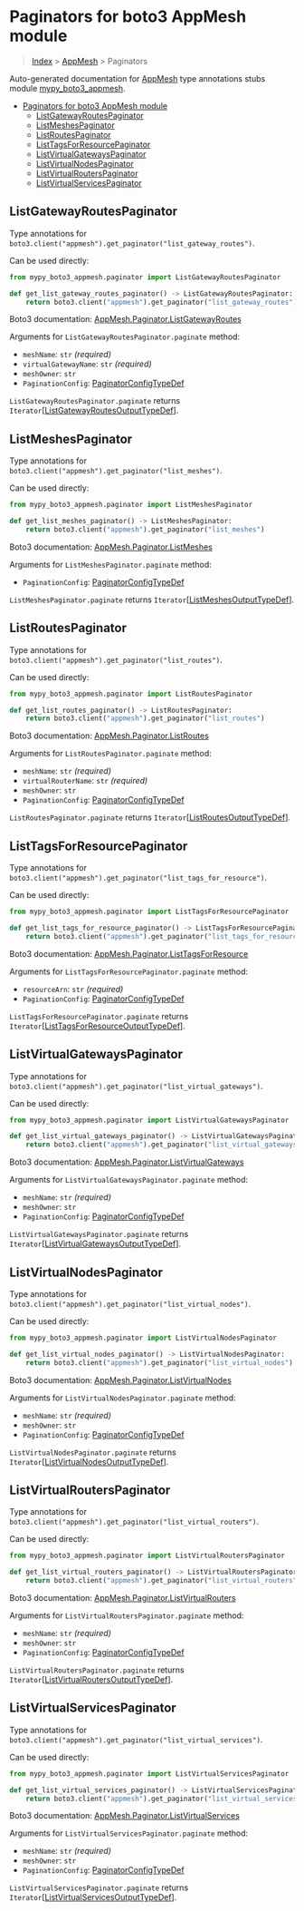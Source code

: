 # Paginators for boto3 AppMesh module

> [Index](..) > [AppMesh](.) > Paginators

Auto-generated documentation for
[AppMesh](https://boto3.amazonaws.com/v1/documentation/api/1.17.72/reference/services/appmesh.html#AppMesh)
type annotations stubs module
[mypy_boto3_appmesh](https://pypi.org/project/mypy-boto3-appmesh/).

- [Paginators for boto3 AppMesh module](#paginators-for-boto3-appmesh-module)
  - [ListGatewayRoutesPaginator](#listgatewayroutespaginator)
  - [ListMeshesPaginator](#listmeshespaginator)
  - [ListRoutesPaginator](#listroutespaginator)
  - [ListTagsForResourcePaginator](#listtagsforresourcepaginator)
  - [ListVirtualGatewaysPaginator](#listvirtualgatewayspaginator)
  - [ListVirtualNodesPaginator](#listvirtualnodespaginator)
  - [ListVirtualRoutersPaginator](#listvirtualrouterspaginator)
  - [ListVirtualServicesPaginator](#listvirtualservicespaginator)

## ListGatewayRoutesPaginator

Type annotations for
`boto3.client("appmesh").get_paginator("list_gateway_routes")`.

Can be used directly:

```python
from mypy_boto3_appmesh.paginator import ListGatewayRoutesPaginator

def get_list_gateway_routes_paginator() -> ListGatewayRoutesPaginator:
    return boto3.client("appmesh").get_paginator("list_gateway_routes")
```

Boto3 documentation:
[AppMesh.Paginator.ListGatewayRoutes](https://boto3.amazonaws.com/v1/documentation/api/1.17.72/reference/services/appmesh.html#AppMesh.Paginator.ListGatewayRoutes)

Arguments for `ListGatewayRoutesPaginator.paginate` method:

- `meshName`: `str` *(required)*
- `virtualGatewayName`: `str` *(required)*
- `meshOwner`: `str`
- `PaginationConfig`:
  [PaginatorConfigTypeDef](./type_defs.md#paginatorconfigtypedef)

`ListGatewayRoutesPaginator.paginate` returns
`Iterator`\[[ListGatewayRoutesOutputTypeDef](./type_defs.md#listgatewayroutesoutputtypedef)\].

## ListMeshesPaginator

Type annotations for `boto3.client("appmesh").get_paginator("list_meshes")`.

Can be used directly:

```python
from mypy_boto3_appmesh.paginator import ListMeshesPaginator

def get_list_meshes_paginator() -> ListMeshesPaginator:
    return boto3.client("appmesh").get_paginator("list_meshes")
```

Boto3 documentation:
[AppMesh.Paginator.ListMeshes](https://boto3.amazonaws.com/v1/documentation/api/1.17.72/reference/services/appmesh.html#AppMesh.Paginator.ListMeshes)

Arguments for `ListMeshesPaginator.paginate` method:

- `PaginationConfig`:
  [PaginatorConfigTypeDef](./type_defs.md#paginatorconfigtypedef)

`ListMeshesPaginator.paginate` returns
`Iterator`\[[ListMeshesOutputTypeDef](./type_defs.md#listmeshesoutputtypedef)\].

## ListRoutesPaginator

Type annotations for `boto3.client("appmesh").get_paginator("list_routes")`.

Can be used directly:

```python
from mypy_boto3_appmesh.paginator import ListRoutesPaginator

def get_list_routes_paginator() -> ListRoutesPaginator:
    return boto3.client("appmesh").get_paginator("list_routes")
```

Boto3 documentation:
[AppMesh.Paginator.ListRoutes](https://boto3.amazonaws.com/v1/documentation/api/1.17.72/reference/services/appmesh.html#AppMesh.Paginator.ListRoutes)

Arguments for `ListRoutesPaginator.paginate` method:

- `meshName`: `str` *(required)*
- `virtualRouterName`: `str` *(required)*
- `meshOwner`: `str`
- `PaginationConfig`:
  [PaginatorConfigTypeDef](./type_defs.md#paginatorconfigtypedef)

`ListRoutesPaginator.paginate` returns
`Iterator`\[[ListRoutesOutputTypeDef](./type_defs.md#listroutesoutputtypedef)\].

## ListTagsForResourcePaginator

Type annotations for
`boto3.client("appmesh").get_paginator("list_tags_for_resource")`.

Can be used directly:

```python
from mypy_boto3_appmesh.paginator import ListTagsForResourcePaginator

def get_list_tags_for_resource_paginator() -> ListTagsForResourcePaginator:
    return boto3.client("appmesh").get_paginator("list_tags_for_resource")
```

Boto3 documentation:
[AppMesh.Paginator.ListTagsForResource](https://boto3.amazonaws.com/v1/documentation/api/1.17.72/reference/services/appmesh.html#AppMesh.Paginator.ListTagsForResource)

Arguments for `ListTagsForResourcePaginator.paginate` method:

- `resourceArn`: `str` *(required)*
- `PaginationConfig`:
  [PaginatorConfigTypeDef](./type_defs.md#paginatorconfigtypedef)

`ListTagsForResourcePaginator.paginate` returns
`Iterator`\[[ListTagsForResourceOutputTypeDef](./type_defs.md#listtagsforresourceoutputtypedef)\].

## ListVirtualGatewaysPaginator

Type annotations for
`boto3.client("appmesh").get_paginator("list_virtual_gateways")`.

Can be used directly:

```python
from mypy_boto3_appmesh.paginator import ListVirtualGatewaysPaginator

def get_list_virtual_gateways_paginator() -> ListVirtualGatewaysPaginator:
    return boto3.client("appmesh").get_paginator("list_virtual_gateways")
```

Boto3 documentation:
[AppMesh.Paginator.ListVirtualGateways](https://boto3.amazonaws.com/v1/documentation/api/1.17.72/reference/services/appmesh.html#AppMesh.Paginator.ListVirtualGateways)

Arguments for `ListVirtualGatewaysPaginator.paginate` method:

- `meshName`: `str` *(required)*
- `meshOwner`: `str`
- `PaginationConfig`:
  [PaginatorConfigTypeDef](./type_defs.md#paginatorconfigtypedef)

`ListVirtualGatewaysPaginator.paginate` returns
`Iterator`\[[ListVirtualGatewaysOutputTypeDef](./type_defs.md#listvirtualgatewaysoutputtypedef)\].

## ListVirtualNodesPaginator

Type annotations for
`boto3.client("appmesh").get_paginator("list_virtual_nodes")`.

Can be used directly:

```python
from mypy_boto3_appmesh.paginator import ListVirtualNodesPaginator

def get_list_virtual_nodes_paginator() -> ListVirtualNodesPaginator:
    return boto3.client("appmesh").get_paginator("list_virtual_nodes")
```

Boto3 documentation:
[AppMesh.Paginator.ListVirtualNodes](https://boto3.amazonaws.com/v1/documentation/api/1.17.72/reference/services/appmesh.html#AppMesh.Paginator.ListVirtualNodes)

Arguments for `ListVirtualNodesPaginator.paginate` method:

- `meshName`: `str` *(required)*
- `meshOwner`: `str`
- `PaginationConfig`:
  [PaginatorConfigTypeDef](./type_defs.md#paginatorconfigtypedef)

`ListVirtualNodesPaginator.paginate` returns
`Iterator`\[[ListVirtualNodesOutputTypeDef](./type_defs.md#listvirtualnodesoutputtypedef)\].

## ListVirtualRoutersPaginator

Type annotations for
`boto3.client("appmesh").get_paginator("list_virtual_routers")`.

Can be used directly:

```python
from mypy_boto3_appmesh.paginator import ListVirtualRoutersPaginator

def get_list_virtual_routers_paginator() -> ListVirtualRoutersPaginator:
    return boto3.client("appmesh").get_paginator("list_virtual_routers")
```

Boto3 documentation:
[AppMesh.Paginator.ListVirtualRouters](https://boto3.amazonaws.com/v1/documentation/api/1.17.72/reference/services/appmesh.html#AppMesh.Paginator.ListVirtualRouters)

Arguments for `ListVirtualRoutersPaginator.paginate` method:

- `meshName`: `str` *(required)*
- `meshOwner`: `str`
- `PaginationConfig`:
  [PaginatorConfigTypeDef](./type_defs.md#paginatorconfigtypedef)

`ListVirtualRoutersPaginator.paginate` returns
`Iterator`\[[ListVirtualRoutersOutputTypeDef](./type_defs.md#listvirtualroutersoutputtypedef)\].

## ListVirtualServicesPaginator

Type annotations for
`boto3.client("appmesh").get_paginator("list_virtual_services")`.

Can be used directly:

```python
from mypy_boto3_appmesh.paginator import ListVirtualServicesPaginator

def get_list_virtual_services_paginator() -> ListVirtualServicesPaginator:
    return boto3.client("appmesh").get_paginator("list_virtual_services")
```

Boto3 documentation:
[AppMesh.Paginator.ListVirtualServices](https://boto3.amazonaws.com/v1/documentation/api/1.17.72/reference/services/appmesh.html#AppMesh.Paginator.ListVirtualServices)

Arguments for `ListVirtualServicesPaginator.paginate` method:

- `meshName`: `str` *(required)*
- `meshOwner`: `str`
- `PaginationConfig`:
  [PaginatorConfigTypeDef](./type_defs.md#paginatorconfigtypedef)

`ListVirtualServicesPaginator.paginate` returns
`Iterator`\[[ListVirtualServicesOutputTypeDef](./type_defs.md#listvirtualservicesoutputtypedef)\].
